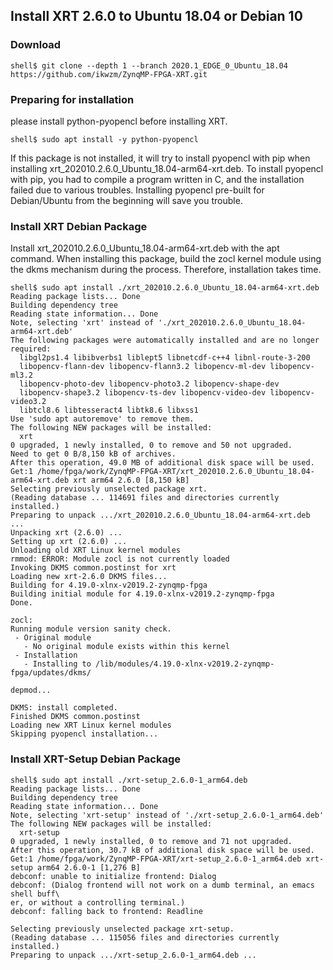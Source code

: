 Install XRT 2.6.0 to Ubuntu 18.04 or Debian 10
---------------------------------------------------------------------

### Download

```console
shell$ git clone --depth 1 --branch 2020.1_EDGE_0_Ubuntu_18.04 https://github.com/ikwzm/ZynqMP-FPGA-XRT.git
```

### Preparing for installation

please install python-pyopencl before installing XRT.

```console
shell$ sudo apt install -y python-pyopencl
```

If this package is not installed, it will try to install pyopencl with pip when installing xrt_202010.2.6.0_Ubuntu_18.04-arm64-xrt.deb.
To install pyopencl with pip, you had to compile a program written in C, and the installation failed due to various troubles.
Installing pyopencl pre-built for Debian/Ubuntu from the beginning will save you trouble.

### Install XRT Debian Package

Install xrt_202010.2.6.0_Ubuntu_18.04-arm64-xrt.deb with the apt command.
When installing this package, build the zocl kernel module using the dkms mechanism during the process. Therefore, installation takes time.


```console
shell$ sudo apt install ./xrt_202010.2.6.0_Ubuntu_18.04-arm64-xrt.deb
Reading package lists... Done
Building dependency tree
Reading state information... Done
Note, selecting 'xrt' instead of './xrt_202010.2.6.0_Ubuntu_18.04-arm64-xrt.deb'
The following packages were automatically installed and are no longer required:
  libgl2ps1.4 libibverbs1 liblept5 libnetcdf-c++4 libnl-route-3-200
  libopencv-flann-dev libopencv-flann3.2 libopencv-ml-dev libopencv-ml3.2
  libopencv-photo-dev libopencv-photo3.2 libopencv-shape-dev
  libopencv-shape3.2 libopencv-ts-dev libopencv-video-dev libopencv-video3.2
  libtcl8.6 libtesseract4 libtk8.6 libxss1
Use 'sudo apt autoremove' to remove them.
The following NEW packages will be installed:
  xrt
0 upgraded, 1 newly installed, 0 to remove and 50 not upgraded.
Need to get 0 B/8,150 kB of archives.
After this operation, 49.0 MB of additional disk space will be used.
Get:1 /home/fpga/work/ZynqMP-FPGA-XRT/xrt_202010.2.6.0_Ubuntu_18.04-arm64-xrt.deb xrt arm64 2.6.0 [8,150 kB]
Selecting previously unselected package xrt.
(Reading database ... 114691 files and directories currently installed.)
Preparing to unpack .../xrt_202010.2.6.0_Ubuntu_18.04-arm64-xrt.deb ...
Unpacking xrt (2.6.0) ...
Setting up xrt (2.6.0) ...
Unloading old XRT Linux kernel modules
rmmod: ERROR: Module zocl is not currently loaded
Invoking DKMS common.postinst for xrt
Loading new xrt-2.6.0 DKMS files...
Building for 4.19.0-xlnx-v2019.2-zynqmp-fpga
Building initial module for 4.19.0-xlnx-v2019.2-zynqmp-fpga
Done.

zocl:
Running module version sanity check.
 - Original module
   - No original module exists within this kernel
 - Installation
   - Installing to /lib/modules/4.19.0-xlnx-v2019.2-zynqmp-fpga/updates/dkms/

depmod...

DKMS: install completed.
Finished DKMS common.postinst
Loading new XRT Linux kernel modules
Skipping pyopencl installation...
```

### Install XRT-Setup Debian Package

```console
shell$ sudo apt install ./xrt-setup_2.6.0-1_arm64.deb
Reading package lists... Done
Building dependency tree
Reading state information... Done
Note, selecting 'xrt-setup' instead of './xrt-setup_2.6.0-1_arm64.deb'
The following NEW packages will be installed:
  xrt-setup
0 upgraded, 1 newly installed, 0 to remove and 71 not upgraded.
After this operation, 30.7 kB of additional disk space will be used.
Get:1 /home/fpga/work/ZynqMP-FPGA-XRT/xrt-setup_2.6.0-1_arm64.deb xrt-setup arm64 2.6.0-1 [1,276 B]
debconf: unable to initialize frontend: Dialog
debconf: (Dialog frontend will not work on a dumb terminal, an emacs shell buff\
er, or without a controlling terminal.)
debconf: falling back to frontend: Readline

Selecting previously unselected package xrt-setup.
(Reading database ... 115056 files and directories currently installed.)
Preparing to unpack .../xrt-setup_2.6.0-1_arm64.deb ...
```


